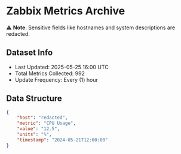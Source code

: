 # Zabbix Metrics Archive

⚠️ **Note**: Sensitive fields like hostnames and system descriptions are redacted.

## Dataset Info
- Last Updated: 2025-05-25 16:00 UTC
- Total Metrics Collected: 992
- Update Frequency: Every (1) hour

## Data Structure
```json
{
    "host": "redacted",
    "metric": "CPU Usage",
    "value": "12.5",
    "units": "%",
    "timestamp": "2024-05-21T12:00:00"
}
```
